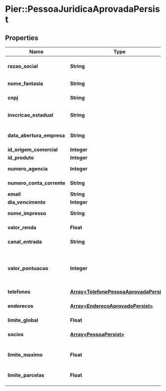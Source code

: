 # Pier::PessoaJuridicaAprovadaPersist

## Properties
Name | Type | Description | Notes
------------ | ------------- | ------------- | -------------
**razao_social** | **String** | Apresenta o nome completo da raz\u00C3\u00A3o social (nome empresarial)&#39;. | 
**nome_fantasia** | **String** | Apresenta o nome fantasia da empresa. | [optional] 
**cnpj** | **String** | N\u00C3\u00BAmero do Cadastro Nacional de Pessoa Juridica (CNPJ) | 
**inscricao_estadual** | **String** | N\u00C3\u00BAmero da Inscri\u00C3\u00A7\u00C3\u00A3o Estadual (IE). | [optional] 
**data_abertura_empresa** | **String** | Data de abertura da empresa, essa data deve ser informada no formato: aaaa-MM-dd. | 
**id_origem_comercial** | **Integer** | Id da origem comercial | 
**id_produto** | **Integer** | Id do produto | 
**numero_agencia** | **Integer** | N\u00C3\u00BAmero da ag\u00C3\u00AAncia. | [optional] 
**numero_conta_corrente** | **String** | N\u00C3\u00BAmero da conta corrente. | [optional] 
**email** | **String** | Email da empresa | [optional] 
**dia_vencimento** | **Integer** | Dia vencimento | 
**nome_impresso** | **String** | Nome que deve ser impresso no cart\u00C3\u00A3o | [optional] 
**valor_renda** | **Float** | Apresenta o valor da renda compravada | [optional] 
**canal_entrada** | **String** | Indica o canal pelo qual o cadastro do cliente foi realizado | [optional] 
**valor_pontuacao** | **Integer** | Indica o valor da pontua\u00C3\u00A7\u00C3\u00A3o atribuido ao cliente (caso n\u00C3\u00A3o informado ser\u00C3\u00A1 atribuido o valor = 0) | [optional] 
**telefones** | [**Array&lt;TelefonePessoaAprovadaPersist&gt;**](TelefonePessoaAprovadaPersist.md) | Apresenta os telefones da empresa | [optional] 
**enderecos** | [**Array&lt;EnderecoAprovadoPersist&gt;**](EnderecoAprovadoPersist.md) | Pode ser informado os seguintes tipos de endere\u00C3\u00A7o: Residencial, Comercial, e Outros | 
**limite_global** | **Float** | Valor do Limite Global | 
**socios** | [**Array&lt;PessoaPersist&gt;**](PessoaPersist.md) | Apresenta os dados dos s\u00C3\u00B3cios da empresa, caso exista | [optional] 
**limite_maximo** | **Float** | Valor m\u00C3\u00A1ximo do limite de cr\u00C3\u00A9dito para realizar transa\u00C3\u00A7\u00C3\u00B5es | 
**limite_parcelas** | **Float** | Valor do limite de cr\u00C3\u00A9dito acumulado da soma das parcelas das compras | 



